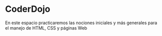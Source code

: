 # CoderDojo

En este espacio practicaremos las nociones iniciales y más generales para el manejo de HTML, CSS y páginas Web
